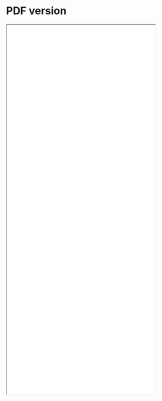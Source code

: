 # PDF version

<iframe src="../Files/COSMOSS_calibration.pdf" width="80%" height="1000px"></iframe>
